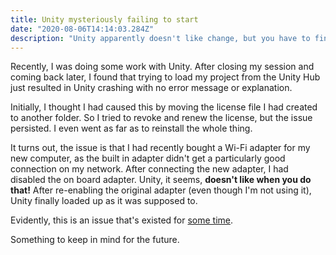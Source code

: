 ```yaml
---
title: Unity mysteriously failing to start
date: "2020-08-06T14:14:03.284Z"
description: "Unity apparently doesn't like change, but you have to find that out for yourself."
---
```


Recently, I was doing some work with Unity.  After closing my session and coming back later,
I found that trying to load my project from the Unity Hub just resulted in Unity crashing
with no error message or explanation.

Initially, I thought I had caused this by moving the license file I had created to another
folder.  So I tried to revoke and renew the license, but the issue persisted.  I even went
as far as to reinstall the whole thing.

It turns out, the issue is that I had recently bought a Wi-Fi adapter for my new computer,
as the built in adapter didn't get a particularly good connection on my network.  After
connecting the new adapter, I had disabled the on board adapter.  Unity, it seems, **doesn't
like when you do that!**  After re-enabling the original adapter (even though I'm not using it),
Unity finally loaded up as it was supposed to.

Evidently, this is an issue that's existed for [some time](https://forum.unity.com/threads/if-the-network-adaptor-changes-lan-to-wi-fi-the-hub-silently-fails-to-launch-unity-instances.580909/).

Something to keep in mind for the future.